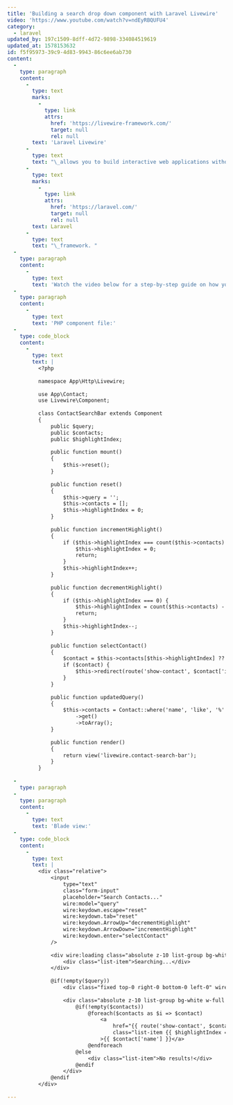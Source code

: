 ```yaml
---
title: 'Building a search drop down component with Laravel Livewire'
video: 'https://www.youtube.com/watch?v=ndEyRBQUFU4'
category:
  - laravel
updated_by: 197c1509-8dff-4d72-9898-334084519619
updated_at: 1578153632
id: f5f95973-39c9-4d83-9943-86c6ee6ab730
content:
  -
    type: paragraph
    content:
      -
        type: text
        marks:
          -
            type: link
            attrs:
              href: 'https://livewire-framework.com/'
              target: null
              rel: null
        text: 'Laravel Livewire'
      -
        type: text
        text: "\_allows you to build interactive web applications without any custom JavaScript. It's built around the\_"
      -
        type: text
        marks:
          -
            type: link
            attrs:
              href: 'https://laravel.com/'
              target: null
              rel: null
        text: Laravel
      -
        type: text
        text: "\_framework. "
  -
    type: paragraph
    content:
      -
        type: text
        text: 'Watch the video below for a step-by-step guide on how you can use Laravel Livewire to build an interactive search drop down component, without any custom JavaScript.'
  -
    type: paragraph
    content:
      -
        type: text
        text: 'PHP component file:'
  -
    type: code_block
    content:
      -
        type: text
        text: |
          <?php
          
          namespace App\Http\Livewire;
          
          use App\Contact;
          use Livewire\Component;
          
          class ContactSearchBar extends Component
          {
              public $query;
              public $contacts;
              public $highlightIndex;
          
              public function mount()
              {
                  $this->reset();
              }
          
              public function reset()
              {
                  $this->query = '';
                  $this->contacts = [];
                  $this->highlightIndex = 0;
              }
          
              public function incrementHighlight()
              {
                  if ($this->highlightIndex === count($this->contacts) - 1) {
                      $this->highlightIndex = 0;
                      return;
                  }
                  $this->highlightIndex++;
              }
          
              public function decrementHighlight()
              {
                  if ($this->highlightIndex === 0) {
                      $this->highlightIndex = count($this->contacts) - 1;
                      return;
                  }
                  $this->highlightIndex--;
              }
          
              public function selectContact()
              {
                  $contact = $this->contacts[$this->highlightIndex] ?? null;
                  if ($contact) {
                      $this->redirect(route('show-contact', $contact['id']));
                  }
              }
          
              public function updatedQuery()
              {
                  $this->contacts = Contact::where('name', 'like', '%' . $this->query . '%')
                      ->get()
                      ->toArray();
              }
          
              public function render()
              {
                  return view('livewire.contact-search-bar');
              }
          }
          
  -
    type: paragraph
  -
    type: paragraph
    content:
      -
        type: text
        text: 'Blade view:'
  -
    type: code_block
    content:
      -
        type: text
        text: |
          <div class="relative">
              <input
                  type="text"
                  class="form-input"
                  placeholder="Search Contacts..."
                  wire:model="query"
                  wire:keydown.escape="reset"
                  wire:keydown.tab="reset"
                  wire:keydown.ArrowUp="decrementHighlight"
                  wire:keydown.ArrowDown="incrementHighlight"
                  wire:keydown.enter="selectContact"
              />
          
              <div wire:loading class="absolute z-10 list-group bg-white w-full rounded-t-none shadow-lg">
                  <div class="list-item">Searching...</div>
              </div>
          
              @if(!empty($query))
                  <div class="fixed top-0 right-0 bottom-0 left-0" wire:click="reset"></div>
          
                  <div class="absolute z-10 list-group bg-white w-full rounded-t-none shadow-lg">
                      @if(!empty($contacts))
                          @foreach($contacts as $i => $contact)
                              <a
                                  href="{{ route('show-contact', $contact['id']) }}"
                                  class="list-item {{ $highlightIndex === $i ? 'highlight' : '' }}"
                              >{{ $contact['name'] }}</a>
                          @endforeach
                      @else
                          <div class="list-item">No results!</div>
                      @endif
                  </div>
              @endif
          </div>
          
---
```

